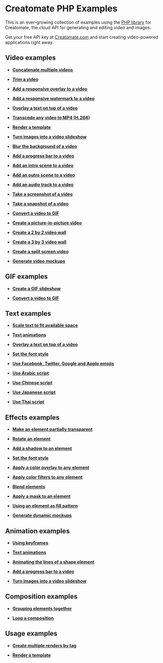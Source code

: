 # Creatomate PHP Examples

This is an ever-growing collection of examples using the [PHP library](https://github.com/creatomate/creatomate-php) for Creatomate, the cloud API for generating and editing video and images.

Get your free API key at [Creatomate.com](https://creatomate.com) and start creating video-powered applications right away.

## Video examples

- **[Concatenate multiple videos](https://github.com/creatomate/php-examples/tree/main/concatenate)**

- **[Trim a video](https://github.com/creatomate/php-examples/tree/main/trim)**

- **[Add a responsive overlay to a video](https://github.com/creatomate/php-examples/tree/main/responsive-overlay)**

- **[Add a responsive watermark to a video](https://github.com/creatomate/php-examples/tree/main/watermark)**

- **[Overlay a text on top of a video](https://github.com/creatomate/php-examples/tree/main/text-overlay)**

- **[Transcode any video to MP4 (H.264)](https://github.com/creatomate/php-examples/tree/main/transcode)**

- **[Render a template](https://github.com/creatomate/php-examples/tree/main/template)**

- **[Turn images into a video slideshow](https://github.com/creatomate/php-examples/tree/main/slideshow)**

- **[Blur the background of a video](https://github.com/creatomate/php-examples/tree/main/blur-background)**

- **[Add a progress bar to a video](https://github.com/creatomate/php-examples/tree/main/progress-bar)**

- **[Add an intro scene to a video](https://github.com/creatomate/php-examples/tree/main/intro)**

- **[Add an outro scene to a video](https://github.com/creatomate/php-examples/tree/main/outro)**

- **[Add an audio track to a video](https://github.com/creatomate/php-examples/tree/main/audio)**

- **[Take a screenshot of a video](https://github.com/creatomate/php-examples/tree/main/video-screenshot)**

- **[Take a snapshot of a video](https://github.com/creatomate/php-examples/tree/main/video-snapshot)**

- **[Convert a video to GIF](https://github.com/creatomate/php-examples/tree/main/video-to-gif)**

- **[Create a picture-in-picture video](https://github.com/creatomate/php-examples/tree/main/picture-in-picture)**

- **[Create a 2 by 2 video wall](https://github.com/creatomate/php-examples/tree/main/two-by-two)**

- **[Create a 3 by 3 video wall](https://github.com/creatomate/php-examples/tree/main/three-by-three)**

- **[Create a split screen video](https://github.com/creatomate/php-examples/tree/main/splitscreen)**

- **[Generate video mockups](https://github.com/creatomate/php-examples/tree/main/warp-video)**

## GIF examples

- **[Create a GIF slideshow](https://github.com/creatomate/php-examples/tree/main/gif-slideshow)**

- **[Convert a video to GIF](https://github.com/creatomate/php-examples/tree/main/video-to-gif)**

## Text examples

- **[Scale text to fit available space](https://github.com/creatomate/php-examples/tree/main/text-sizing)**

- **[Text animations](https://github.com/creatomate/php-examples/tree/main/text-animations)**

- **[Overlay a text on top of a video](https://github.com/creatomate/php-examples/tree/main/text-overlay)**

- **[Set the font style](https://github.com/creatomate/php-examples/tree/main/text-styles)**

- **[Use Facebook, Twitter, Google and Apple emojis](https://github.com/creatomate/php-examples/tree/main/text-emoji)**

- **[Use Arabic script](https://github.com/creatomate/php-examples/tree/main/text-arabic)**

- **[Use Chinese script](https://github.com/creatomate/php-examples/tree/main/text-chinese)**

- **[Use Japanese script](https://github.com/creatomate/php-examples/tree/main/text-japanese)**

- **[Use Thai script](https://github.com/creatomate/php-examples/tree/main/text-thai)**

## Effects examples

- **[Make an element partially transparent](https://github.com/creatomate/php-examples/tree/main/opacity)**

- **[Rotate an element](https://github.com/creatomate/php-examples/tree/main/rotate)**

- **[Add a shadow to an element](https://github.com/creatomate/php-examples/tree/main/shadow)**

- **[Set the font style](https://github.com/creatomate/php-examples/tree/main/text-styles)**

- **[Apply a color overlay to any element](https://github.com/creatomate/php-examples/tree/main/color-overlay)**

- **[Apply color filters to any element](https://github.com/creatomate/php-examples/tree/main/filters)**

- **[Blend elements](https://github.com/creatomate/php-examples/tree/main/blend)**

- **[Apply a mask to an element](https://github.com/creatomate/php-examples/tree/main/mask)**

- **[Using an element as fill pattern](https://github.com/creatomate/php-examples/tree/main/repeat)**

- **[Generate dynamic mockups](https://github.com/creatomate/php-examples/tree/main/warp-image)**

## Animation examples

- **[Using keyframes](https://github.com/creatomate/php-examples/tree/main/keyframes)**

- **[Text animations](https://github.com/creatomate/php-examples/tree/main/text-animations)**

- **[Animating the lines of a shape element](https://github.com/creatomate/php-examples/tree/main/stroke-animation)**

- **[Add a progress bar to a video](https://github.com/creatomate/php-examples/tree/main/progress-bar)**

- **[Turn images into a video slideshow](https://github.com/creatomate/php-examples/tree/main/slideshow)**

## Composition examples

- **[Grouping elements together](https://github.com/creatomate/php-examples/tree/main/compositions)**

- **[Loop a composition](https://github.com/creatomate/php-examples/tree/main/loop)**

## Usage examples

- **[Create multiple renders by tag](https://github.com/creatomate/php-examples/tree/main/tags)**

- **[Render a template](https://github.com/creatomate/php-examples/tree/main/template)**
